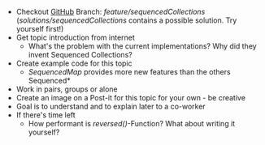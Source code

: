 - Checkout [GitHub](https://github.com/kuerm/java21) Branch: *feature/sequencedCollections* (*solutions/sequencedCollections* contains a possible solution. Try yourself first!)
- Get topic introduction from internet
  - What's the problem with the current implementations? Why did they invent Sequenced Collections?
- Create example code for this topic
  - *SequencedMap* provides more new features than the others Sequenced*
- Work in pairs, groups or alone
- Create an image on a Post-it for this topic for your own - be creative
- Goal is to understand and to explain later to a co-worker
- If there's time left
  - How performant is *reversed()*-Function? What about writing it yourself?